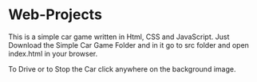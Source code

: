 # Web-Projects

This is a simple car game written in Html, CSS and JavaScript.
Just Download the Simple Car Game Folder and in it go to src folder and open index.html in your browser.

To Drive or to Stop the Car click anywhere on the background image. 
